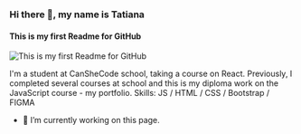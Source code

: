 ### Hi there 👋, my name is Tatiana
#### This is my first Readme for GitHub
![This is my first Readme for GitHub](https://arturssmirnovs.github.io/github-profile-readme-generator/images/banner.png)

I'm a student at CanSheCode school, taking a course on React. Previously, I completed several courses at school and this is my diploma work on the JavaScript course - my portfolio.
Skills:   JS / HTML / CSS / Bootstrap / FIGMA

- 🔭 I’m currently working on this page. 




